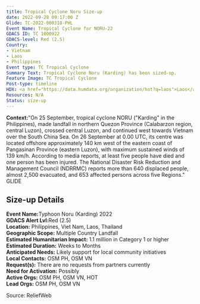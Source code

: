 ```yaml
---
title: Tropical Cyclone Noru Size-up
date: 2022-09-28 09:17:00 Z
Glide: TC-2022-000318-PHL
Event Name: Tropical Cyclone for NORU-22
GDACS ID: TC 1000922
GDACS-level: Red (2.5)
Country:
- Vietnam
- Laos
- Philippines
Event type: TC Tropical Cyclone
Summary Text: Tropical Cyclone Noru (Karding) has been sized-up.
Feature Image: TC Tropical Cyclone
Post-type: timeline
HDX: <a href="https://data.humdata.org/organization/hot?q=laos">Laos</a>,  <a href="https://data.humdata.org/organization/hot?q=philippines">Philippines</a>
Resources: N/A
Status: size-up
---
```


<strong>Context:</strong>"On 25 September, tropical cyclone NORU ("Karding" in the Philippines), made landfall in northern Quezon Province (Calabarzon region, central Luzon), crossed central Luzon, and continued west towards Vietnam over the South China Sea. On 26 September at 0.00 UTC, its centre was located offshore approximately 140 km west of the eastern coast of Pangasinan Province (eastern Luzon), with maximum sustained winds of 139 km/h. According to media reports, at least five people have died and one person has been injured. The National Disaster Risk Reduction and Management Council (NDRRMC) reports more than 640 displaced people, almost 2,500 evacuated, and 653 affected persons across five Regions."<be> GLIDE

<h2>Size-up Details</h2>

<strong>Event Name:</strong>Typhoon Noru (Karding) 2022
<br>
<strong>GDACS Alert Lvl:</strong>Red (2.5)<br>
<strong>Location:</strong> Philippines, Viet Nam, Laos, Thailand
<br>
<strong>Geographic Scope:</strong> Multiple Country Landfall
<br>
<strong>Estimated Humanitarian Impact:</strong> 1.1 million in Category 1 or higher<br>
<strong>Estimated Duration:</strong> Weeks to Months
<br>
<strong>Anticipated Needs:</strong> Likely support for local community initiatives<br>
<strong>Local Contacts:</strong> OSM PH, OSM VN<br>
<strong>Request(s):</strong> There are no requests from partners currently<br>
<strong>Need for Activation:</strong> Possibly<br>
<strong>Active Orgs:</strong> OSM PH, OSM VN, HOT<br>
<strong>Lead Orgs:</strong> OSM PH, OSM VN<be>


Source: ReliefWeb